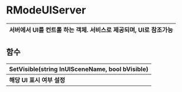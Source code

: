 # **RModeUIServer**

| **서버에서 UI를 컨트롤 하는 객체. 서비스로 제공되며, UI로 참조가능** |
| :--- |
## **함수**

| **SetVisible(string InUISceneName, bool bVisible)** |
| :--- |
| **해당 UI 표시 여부 설정** |

